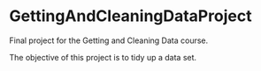 # GettingAndCleaningDataProject
Final project for the Getting and Cleaning Data course.

The objective of this project is to tidy up a data set.